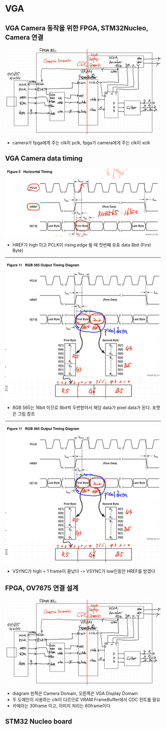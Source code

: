 # VGA

## VGA Camera 동작을 위한 FPGA, STM32Nucleo, Camera 연결
<img src = "./images/image3.png"><img>
- camera가 fpga에게 주는 clk이 pclk, fpga가 camera에게 주는 clk이 xclk

## VGA Camera data timing
<img src = "./images/image0.png"><img>
- HREF가 high 이고 PCLK이 rising edge 될 때 첫번째 유효 data 8bit (First Byte)
-----
<img src = "./images/image2.png"><img>
- RGB 565는 16bit 이므로 8bit씩 두번받아서 해당 data가 pixel data가 된다. 포맷은 그림 참조
-----
<img src = "./images/image2.png"><img>
- VSYNC가 high = 1 frame이 끝났다 -> VSYNC가 low인동안 HREF를 받겠다

## FPGA, OV7675 연결 설계
<img src = "./images/image3.png"><img>
- diagram 왼쪽은 Camera Domain, 오른쪽은 VGA Display Domain
- 두 도메인이 사용하는 clk이 다르므로 VRAM FrameBuffer에서 CDC 컨트롤 필요
- 카메라는 30frame 이고, 이미지 처리는 60frame이다

## STM32 Nucleo board